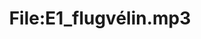 ---
title: File:E1_flugvélin.mp3
recording of: flugvélin
reading speed: slow
speaker: E
license: CC0
---